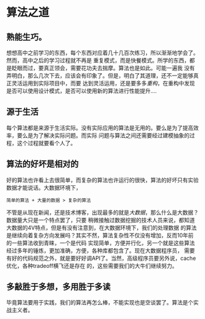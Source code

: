 # 算法之道
## 熟能生巧。
想想高中之前学习的东西，每个东西对应着几十几百次练习，所以渐渐地学会了。然而，高中之后的学习过程就不再是
重复模式，而是快餐模式。所学的东西，都是眨眼而过，要真正领会，需要花功夫去揣摩。算法也是如此。可能一遍我
没有弄明白，那么几次下去，应该会有印象了。但是，明白了其道理，还不一定能够真正灵活运用到实际项目中，而要
达到灵活运用，还是要多多*重构*，在重构中发现是否可以使用设计模式，是否可以使用新的算法进行性能提升....

## 源于生活
每个算法都是来源于生活实际。没有实际应用的算法是无用的。要么是为了提高效率，要么是为了解决实际问题。而实际
问题与算法之间还需要经过建模抽象的过程，这个过程就要看个人了。

## 算法的好坏是相对的
好的算法也许看上去很简单，而复杂的算法也许运行的很快，算法的好坏只有实验数据才能说话。大数据环境下，

    简单的算法 + 大量的数据 > 复杂的算法

不管是从现在新闻，还是技术博客，出现最多的就是*大数据*，那么什么是大数据？数据量大只是一个特点罢了，只要
稍微接触过数据挖掘的技术人员来说，都知道大数据的4V特点，但是有没有注意到，在大数据环境下，我们的处理数据
的算法是继续向着复杂方向发展吗？其实不然，算法复杂性不仅没有增加，反而10年前的一些算法收到青睐，一个是代码
实现简单，方便并行化，另一个就是这些算法经过多年的锤炼，更加准确，方便，各种库都包含了。现在大数据程序员，
需要有好的代码规范之外，就是要好好调API了。当然，高级程序员要另外说，cache优化，各种tradeoff横飞还是存在
的，这些需要我们的大牛们继续努力。

## 多敲胜于多想，多用胜于多读
毕竟算法要用于实践，我们的算法再怎么棒，不能实现也是空谈罢了。算法是个实战主义者。
